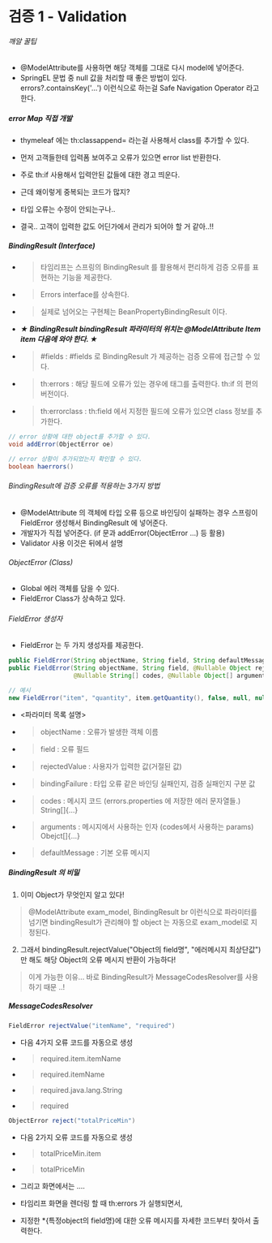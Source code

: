 # 검증 1 - Validation

###### 깨알 꿀팁
- @ModelAttribute를 사용하면 해당 객체를 그대로 다시 model에 넣어준다.
- SpringEL 문법 중 null 값을 처리할 때 좋은 방법이 있다. errors?.containsKey('...') 이런식으로 하는걸 Safe Navigation Operator 라고 한다.

##### error Map 직접 개발
- thymeleaf 에는 th:classappend= 라는걸 사용해서 class를 추가할 수 있다.
- 먼저 고객들한테 입력폼 보여주고 오류가 있으면 error list 반환한다.
- 주로 th:if 사용해서 입력안된 값들에 대한 경고 띄운다.

- 근데 왜이렇게 중복되는 코드가 많지?
- 타입 오류는 수정이 안되는구나..

- 결국.. 고객이 입력한 값도 어딘가에서 관리가 되어야 할 거 같아..!!

##### BindingResult (Interface)
- > 타임리프는 스프링의 BindingResult 를 활용해서 편리하게 검증 오류를 표현하는 기능을 제공한다.
- > Errors interface를 상속한다.
- > 실제로 넘어오는 구현체는 BeanPropertyBindingResult 이다.
- ***★ BindingResult bindingResult 파라미터의 위치는 @ModelAttribute Item item 다음에 와야 한다. ★***
- > #fields : #fields 로 BindingResult 가 제공하는 검증 오류에 접근할 수 있다.
- > th:errors : 해당 필드에 오류가 있는 경우에 태그를 출력한다. th:if 의 편의 버전이다.
- > th:errorclass : th:field 에서 지정한 필드에 오류가 있으면 class 정보를 추가한다.
```java
// error 상황에 대한 object를 추가할 수 있다.
void addError(ObjectError oe)

// error 상황이 추가되었는지 확인할 수 있다.
boolean haerrors()
```

###### BindingResult에 검증 오류를 적용하는 3가지 방법
- @ModelAttribute 의 객체에 타입 오류 등으로 바인딩이 실패하는 경우 스프링이 FieldError 생성해서 BindingResult 에 넣어준다.
- 개발자가 직접 넣어준다. (if 문과 addError(ObjectError ...) 등 활용)
- Validator 사용 이것은 뒤에서 설명

###### ObjectError (Class)
- Global 에러 객체를 담을 수 있다.
- FieldError Class가 상속하고 있다.

###### FieldError 생성자
- FieldError 는 두 가지 생성자를 제공한다. 
```java
public FieldError(String objectName, String field, String defaultMessage);
public FieldError(String objectName, String field, @Nullable Object rejectedValue, boolean bindingFailure,
                  @Nullable String[] codes, @Nullable Object[] arguments, @Nullable String defaultMessage)

// 예시
new FieldError("item", "quantity", item.getQuantity(), false, null, null, "수량은 최대 9,999 까지 허용합니다.")
```
- <파라미터 목록 설명>
- > objectName : 오류가 발생한 객체 이름
- > field : 오류 필드
- > rejectedValue : 사용자가 입력한 값(거절된 값)
- > bindingFailure : 타입 오류 같은 바인딩 실패인지, 검증 실패인지 구분 값
- > codes : 메시지 코드 (errors.properties 에 저장한 에러 문자열들.) String[]{...}
- > arguments : 메시지에서 사용하는 인자 (codes에서 사용하는 params) Obejct[]{...}
- > defaultMessage : 기본 오류 메시지

##### BindingResult 의 비밀
1. 이미 Object가 무엇인지 알고 있다!
> @ModelAttribute exam_model, BindingResult br 이런식으로 파라미터를 넘기면 bindingResult가 관리해야 할 object 는 자동으로 exam_model로 지정된다.
2. 그래서 bindingResult.rejectValue("Object의 field명", "에러메시지 최상단값") 만 해도 해당 Object의 오류 메시지 반환이 가능하다!
> 이게 가능한 이유... 바로 BindingResult가 MessageCodesResolver를 사용하기 때문 ..!

##### MessageCodesResolver
```java
FieldError rejectValue("itemName", "required")
```
- 다음 4가지 오류 코드를 자동으로 생성
- > required.item.itemName
- > required.itemName
- > required.java.lang.String
- > required
```java
ObjectError reject("totalPriceMin")
```
- 다음 2가지 오류 코드를 자동으로 생성
- > totalPriceMin.item
- > totalPriceMin

- 그리고 화면에서는 ....
- 타임리프 화면을 렌더링 할 때 th:errors 가 실행되면서,
- 지정한 *{특정object의 field명}에 대한 오류 메시지를 자세한 코드부터 찾아서 출력한다.

